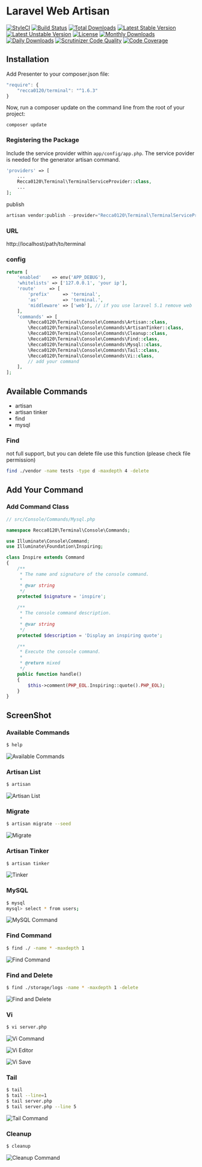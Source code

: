 # Laravel Web Artisan

[![StyleCI](https://styleci.io/repos/45892521/shield?style=flat)](https://styleci.io/repos/45892521)
[![Build Status](https://travis-ci.org/recca0120/laravel-terminal.svg)](https://travis-ci.org/recca0120/laravel-terminal)
[![Total Downloads](https://poser.pugx.org/recca0120/terminal/d/total.svg)](https://packagist.org/packages/recca0120/terminal)
[![Latest Stable Version](https://poser.pugx.org/recca0120/terminal/v/stable.svg)](https://packagist.org/packages/recca0120/terminal)
[![Latest Unstable Version](https://poser.pugx.org/recca0120/terminal/v/unstable.svg)](https://packagist.org/packages/recca0120/terminal)
[![License](https://poser.pugx.org/recca0120/terminal/license.svg)](https://packagist.org/packages/recca0120/terminal)
[![Monthly Downloads](https://poser.pugx.org/recca0120/terminal/d/monthly)](https://packagist.org/packages/recca0120/terminal)
[![Daily Downloads](https://poser.pugx.org/recca0120/terminal/d/daily)](https://packagist.org/packages/recca0120/terminal)
[![Scrutinizer Code Quality](https://scrutinizer-ci.com/g/recca0120/laravel-terminal/badges/quality-score.png?b=master)](https://scrutinizer-ci.com/g/recca0120/laravel-terminal/?branch=master)
[![Code Coverage](https://scrutinizer-ci.com/g/recca0120/laravel-terminal/badges/coverage.png?b=master)](https://scrutinizer-ci.com/g/recca0120/laravel-terminal/?branch=master)

## Installation

Add Presenter to your composer.json file:

```js
"require": {
    "recca0120/terminal": "^1.6.3"
}
```
Now, run a composer update on the command line from the root of your project:

```
composer update
```

### Registering the Package

Include the service provider within `app/config/app.php`. The service povider is needed for the generator artisan command.

```php
'providers' => [
    ...
    Recca0120\Terminal\TerminalServiceProvider::class,
    ...
];
```

publish

```php
artisan vendor:publish --provider="Recca0120\Terminal\TerminalServiceProvider"
```


### URL

http://localhost/path/to/terminal

### config

```php
return [
    'enabled'    => env('APP_DEBUG'),
    'whitelists' => ['127.0.0.1', 'your ip'],
    'route'     => [
        'prefix'     => 'terminal',
        'as'         => 'terminal.',
        'middleware' => ['web'], // if you use laravel 5.1 remove web
    ],
    'commands' => [
        \Recca0120\Terminal\Console\Commands\Artisan::class,
        \Recca0120\Terminal\Console\Commands\ArtisanTinker::class,
        \Recca0120\Terminal\Console\Commands\Cleanup::class,
        \Recca0120\Terminal\Console\Commands\Find::class,
        \Recca0120\Terminal\Console\Commands\Mysql::class,
        \Recca0120\Terminal\Console\Commands\Tail::class,
        \Recca0120\Terminal\Console\Commands\Vi::class,
        // add your command
    ],
];

```

## Available Commands

*   artisan
*   artisan tinker
*   find
*   mysql

### Find

not full support, but you can delete file use this function (please check file permission)

```bash
find ./vendor -name tests -type d -maxdepth 4 -delete
```

## Add Your Command

### Add Command Class
```php
// src/Console/Commands/Mysql.php

namespace Recca0120\Terminal\Console\Commands;

use Illuminate\Console\Command;
use Illuminate\Foundation\Inspiring;

class Inspire extends Command
{
    /**
     * The name and signature of the console command.
     *
     * @var string
     */
    protected $signature = 'inspire';

    /**
     * The console command description.
     *
     * @var string
     */
    protected $description = 'Display an inspiring quote';

    /**
     * Execute the console command.
     *
     * @return mixed
     */
    public function handle()
    {
        $this->comment(PHP_EOL.Inspiring::quote().PHP_EOL);
    }
}
```

## ScreenShot

### Available Commands
```bash
$ help
```
![Available Commands](https://cdn.rawgit.com/recca0120/terminal/master/docs/screenshots/available-commands.png)

### Artisan List
```bash
$ artisan
```
![Artisan List](https://cdn.rawgit.com/recca0120/terminal/master/docs/screenshots/artisan-list.png)

### Migrate
```bash
$ artisan migrate --seed
```
![Migrate](https://cdn.rawgit.com/recca0120/terminal/master/docs/screenshots/artisan-migrate.png)

### Artisan Tinker
```bash
$ artisan tinker
```
![Tinker](https://cdn.rawgit.com/recca0120/terminal/master/docs/screenshots/artisan-tinker.png)

### MySQL
```bash
$ mysql
mysql> select * from users;
```
![MySQL Command](https://cdn.rawgit.com/recca0120/terminal/master/docs/screenshots/mysql-command.png)

### Find Command
```bash
$ find ./ -name * -maxdepth 1
```
![Find Command](https://cdn.rawgit.com/recca0120/terminal/master/docs/screenshots/find-command.png)

### Find and Delete
```bash
$ find ./storage/logs -name * -maxdepth 1 -delete
```
![Find and Delete](https://cdn.rawgit.com/recca0120/terminal/master/docs/screenshots/find-and-delete.png)

### Vi
```bash
$ vi server.php
```
![Vi Command](https://cdn.rawgit.com/recca0120/terminal/master/docs/screenshots/vi-command.png)

![Vi Editor](https://cdn.rawgit.com/recca0120/terminal/master/docs/screenshots/vi-editor.png)

![Vi Save](https://cdn.rawgit.com/recca0120/terminal/master/docs/screenshots/vi-save.png)

### Tail
```bash
$ tail
$ tail --line=1
$ tail server.php
$ tail server.php --line 5
```
![Tail Command](https://cdn.rawgit.com/recca0120/terminal/master/docs/screenshots/tail-command.png)


### Cleanup
```bash
$ cleanup
```
![Cleanup Command](https://cdn.rawgit.com/recca0120/terminal/master/docs/screenshots/cleanup-command.png)
